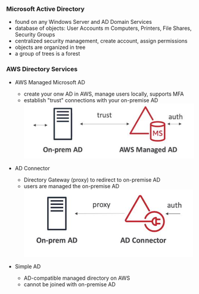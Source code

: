 ### Microsoft Active Directory
* found on any Windows Server and AD Domain Services
* database of objects: User Accounts m Computers, Printers, File Shares, Security Groups 
* centralized security management, create account, assign permissions 
* objects are organized in tree
* a group of trees is a forest

### AWS Directory Services
* AWS Managed Microsoft AD 
    * create your onw AD in AWS, manage users locally, supports MFA
    * establish "trust" connections with your on-premise AD
    ![](images/aim7.jpg)

* AD Connector
    * Directory Gateway (proxy) to redirect to on-premise AD
    * users are managed the on-premise AD 
    ![](images/aim8.jpg)

* Simple AD
    * AD-compatible managed directory on AWS
    * cannot be joined with on-premise AD
    
